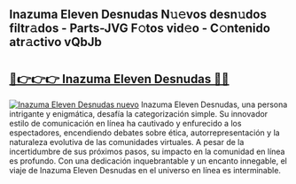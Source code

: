 ## Inazuma Eleven Desnudas N𝚞𝚎vos desn𝚞dos filtr𝚊dos - Parts-JVG F𝚘tos vid𝚎o - C𝚘ntenido atr𝚊ctivo vQbJb

# <h2><a href="http://mbc73g.tromn.icu/?c=Inazuma+Eleven+Desnudas">🔗👉👉👉 Inazuma Eleven Desnudas 🔗🔗</a></h2>

[![Inazuma Eleven Desnudas nuevo](https://i.imgur.com/pEAQMta.gif)](http://mbc73g.tromn.icu/?c=Inazuma+Eleven+Desnudas)
Inazuma Eleven Desnudas, una persona intrigante y enigmática, desafía la categorización simple. Su innovador estilo de comunicación en línea ha cautivado y enfurecido a los espectadores, encendiendo debates sobre ética, autorrepresentación y la naturaleza evolutiva de las comunidades virtuales. A pesar de la incertidumbre de sus próximos pasos, su impacto en la comunidad en línea es profundo. Con una dedicación inquebrantable y un encanto innegable, el viaje de Inazuma Eleven Desnudas en el universo en línea es interminable.
